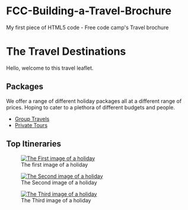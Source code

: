 # FCC-Building-a-Travel-Brochure
My first piece of HTML5 code - Free code camp's Travel brochure

<!DOCTYPE html>
<html lang='en'></html>
<head>
  <meta charset='UTF-8'>
  <meta name='description'content='A choice of holiday packages'>
  <title>Travel Agency Page</title>
</head>
<body>
  <title>Louis' Travel Agency</title>
  <h1>The Travel Destinations</h1>
  <p>Hello, welcome to this travel leaflet.</p>
  <h2>Packages</h2>
  <p>We offer a range of different holiday packages all at a different range of prices. Hoping to cater to a plethora of different budgets and people.</p>

<ul>
    <li><a href='https://www.freecodecamp.org/learn'target='_blank'>Group Travels</a></li>
    <li><a href='https://www.freecodecamp.org/learn'target='_blank'>Private Tours</a></li>
</ul>

<h2>Top Itineraries</h2>

<figure>
  <a href='https://www.freecodecamp.org/learn'target='_blank'>
  <img src='https://cdn.freecodecamp.org/curriculum/labs/colosseo.jpg' alt='The First image of a holiday'</img></a>
  <figcaption>The first image of a holiday</figcaption>
</figure>

<figure>
  <a href='https://www.freecodecamp.org/learn'target='_blank'>
  <img src='https://cdn.freecodecamp.org/curriculum/labs/alps.jpg' alt='The Second image of a holiday'</img></a>
  <figcaption>The Second image of a holiday</figcaption>
</figure>

<figure>
  <a href='https://www.freecodecamp.org/learn'target='_blank'>
  <img src='https://cdn.freecodecamp.org/curriculum/labs/sea.jpg' alt='The Third image of a holiday'</img></a>
  <figcaption>The Third image of a holiday</figcaption>
</figure>

</body>
</html>
